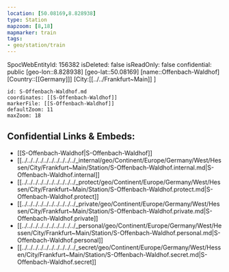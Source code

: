 ```yaml
---
location: [50.08169,8.828938]
type: Station 
mapzoom: [8,18] 
mapmarker: train 
tags:
- geo/station/train
---
```

SpocWebEntityId: 156382
isDeleted: false
isReadOnly: false
confidential: public
[geo-lon::8.828938]
[geo-lat::50.08169]
[name::Offenbach-Waldhof]
[Country::[[Germany]]]
[City:[[../../Frankfurt~Main]] ]


```leaflet
id: S-Offenbach-Waldhof.md
coordinates: [[S-Offenbach-Waldhof]]
markerFile: [[S-Offenbach-Waldhof]]
defaultZoom: 11 
maxZoom: 18
```


## Confidential Links & Embeds: 
- [[S-Offenbach-Waldhof|S-Offenbach-Waldhof]] 
- [[../../../../../../../../../../_internal/geo/Continent/Europe/Germany/West/Hessen/City/Frankfurt~Main/Station/S-Offenbach-Waldhof.internal.md|S-Offenbach-Waldhof.internal]] 
- [[../../../../../../../../../../_protect/geo/Continent/Europe/Germany/West/Hessen/City/Frankfurt~Main/Station/S-Offenbach-Waldhof.protect.md|S-Offenbach-Waldhof.protect]] 
- [[../../../../../../../../../../_private/geo/Continent/Europe/Germany/West/Hessen/City/Frankfurt~Main/Station/S-Offenbach-Waldhof.private.md|S-Offenbach-Waldhof.private]] 
- [[../../../../../../../../../../_personal/geo/Continent/Europe/Germany/West/Hessen/City/Frankfurt~Main/Station/S-Offenbach-Waldhof.personal.md|S-Offenbach-Waldhof.personal]] 
- [[../../../../../../../../../../_secret/geo/Continent/Europe/Germany/West/Hessen/City/Frankfurt~Main/Station/S-Offenbach-Waldhof.secret.md|S-Offenbach-Waldhof.secret]] 
